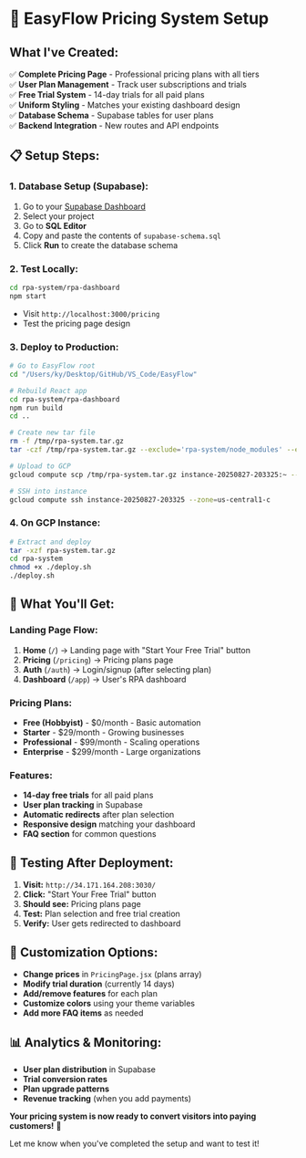 # 🚀 EasyFlow Pricing System Setup

## **What I've Created:**

✅ **Complete Pricing Page** - Professional pricing plans with all tiers  
✅ **User Plan Management** - Track user subscriptions and trials  
✅ **Free Trial System** - 14-day trials for all paid plans  
✅ **Uniform Styling** - Matches your existing dashboard design  
✅ **Database Schema** - Supabase tables for user plans  
✅ **Backend Integration** - New routes and API endpoints

## **📋 Setup Steps:**

### **1. Database Setup (Supabase):**

1. Go to your [Supabase Dashboard](https://supabase.com/dashboard)
2. Select your project
3. Go to **SQL Editor**
4. Copy and paste the contents of `supabase-schema.sql`
5. Click **Run** to create the database schema

### **2. Test Locally:**

```bash
cd rpa-system/rpa-dashboard
npm start
```

- Visit `http://localhost:3000/pricing`
- Test the pricing page design

### **3. Deploy to Production:**

```bash
# Go to EasyFlow root
cd "/Users/ky/Desktop/GitHub/VS_Code/EasyFlow"

# Rebuild React app
cd rpa-system/rpa-dashboard
npm run build
cd ..

# Create new tar file
rm -f /tmp/rpa-system.tar.gz
tar -czf /tmp/rpa-system.tar.gz --exclude='rpa-system/node_modules' --exclude='rpa-system/rpa-dashboard/node_modules' --exclude='rpa-system/downloads' --exclude='rpa-system/.git' rpa-system

# Upload to GCP
gcloud compute scp /tmp/rpa-system.tar.gz instance-20250827-203325:~ --zone=us-central1-c

# SSH into instance
gcloud compute ssh instance-20250827-203325 --zone=us-central1-c
```

### **4. On GCP Instance:**

```bash
# Extract and deploy
tar -xzf rpa-system.tar.gz
cd rpa-system
chmod +x ./deploy.sh
./deploy.sh
```

## **🎯 What You'll Get:**

### **Landing Page Flow:**

1. **Home** (`/`) → Landing page with "Start Your Free Trial" button
2. **Pricing** (`/pricing`) → Pricing plans page
3. **Auth** (`/auth`) → Login/signup (after selecting plan)
4. **Dashboard** (`/app`) → User's RPA dashboard

### **Pricing Plans:**

- **Free (Hobbyist)** - $0/month - Basic automation
- **Starter** - $29/month - Growing businesses
- **Professional** - $99/month - Scaling operations
- **Enterprise** - $299/month - Large organizations

### **Features:**

- **14-day free trials** for all paid plans
- **User plan tracking** in Supabase
- **Automatic redirects** after plan selection
- **Responsive design** matching your dashboard
- **FAQ section** for common questions

## **🧪 Testing After Deployment:**

1. **Visit:** `http://34.171.164.208:3030/`
2. **Click:** "Start Your Free Trial" button
3. **Should see:** Pricing plans page
4. **Test:** Plan selection and free trial creation
5. **Verify:** User gets redirected to dashboard

## **🔧 Customization Options:**

- **Change prices** in `PricingPage.jsx` (plans array)
- **Modify trial duration** (currently 14 days)
- **Add/remove features** for each plan
- **Customize colors** using your theme variables
- **Add more FAQ items** as needed

## **📊 Analytics & Monitoring:**

- **User plan distribution** in Supabase
- **Trial conversion rates**
- **Plan upgrade patterns**
- **Revenue tracking** (when you add payments)

**Your pricing system is now ready to convert visitors into paying customers!** 🎉

Let me know when you've completed the setup and want to test it!
